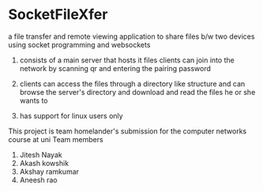 # SocketFileXfer
a file transfer and remote viewing application to share files b/w two devices using socket programming
and websockets

1. consists of a main server that hosts it files clients can join into the network
by scanning qr and entering the pairing password

2. clients can access the files through a directory like structure and can browse the server's 
directory and download and read the files he or she wants to

3. has support for linux users only

This project is team homelander's submission for the computer networks course at uni
Team members
1. Jitesh Nayak
2. Akash kowshik
3. Akshay ramkumar
4. Aneesh rao
